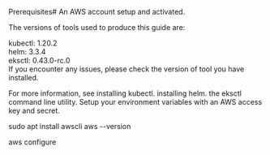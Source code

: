 Prerequisites#
An AWS account setup and activated.

The versions of tools used to produce this guide are:

kubectl: 1.20.2  
helm: 3.3.4  
eksctl: 0.43.0-rc.0  
If you encounter any issues, please check the version of tool you have installed.

For more information, see
installing kubectl.
installing helm.
the eksctl command line utility.
Setup your environment variables with an AWS access key and secret.


sudo apt  install awscli
aws --version

aws configure